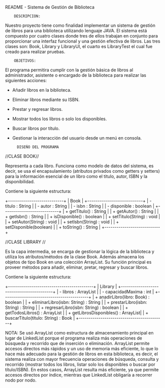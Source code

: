 README - Sistema de Gestión de Biblioteca

        DESCRIPCIÖN:

Nuestro proyecto tiene como finalidad implementar un sistema de gestión de libros para una biblioteca utilizando lenguaje JAVA.
El sistema está compuesto por cuatro clases donde tres de ellos trabajan en conjunto para proporcionar una interfaz funcional y
una gestión efectiva de libros. Las tres clases son: Book, Library y LibraryUI, el cuarto es LibraryTest el cual fue creado para
realizar pruebas.

        OBJETIVOS:

El programa permitira cumplir con la gestión básica de libros al administrador, asistente o encargado de la biblioteca para
realizar las siguientes acciones:

* Añadir libros en la biblioteca.

* Eliminar libros mediante su ISBN.

* Prestar y regresar libros.

* Mostrar todos los libros o solo los disponibles.

* Buscar libros por título.

* Gestionar la interacción del usuario desde un menú en consola.

        DISEÑO DEL PROGRAMA

//CLASE BOOK//

Representa a cada libro. Funciona como modelo de datos del sistema, es decir, se usa el encapsulamiento (atributos privados como
getters y setters) para la información esencial de un libro como el titulo, autor, ISBN y la disponibilidad.

Contiene la siguiente estructura:

+----------------------------+
|           Book             |
+----------------------------+
| - titulo : String          |
| - autor : String           |
| - isbn : String            |
| - disponible : boolean     |
+----------------------------+
| + getTitulo() : String     |
| + getAutor() : String      |
| + getIsbn() : String       |
| + isDisponible() : boolean |
| + setTitulo(String) : void |
| + setAutor(String) : void  |
| + setIsbn(String) : void   |
| + setDisponible(boolean)   |
| + toString() : String      |
+----------------------------+

//CLASE LIBRARY //

Es la capa intermedia, se encarga de gestionar la lógica de la biblioteca y utiliza los atributos/métodos de la clase Book. Además
almacena los objetos de tipo Book en una colección ArrayList. Su función principal es proveer métodos para añadir, eliminar, pretar,
regresar y buscar libros.

Contiene la siguiente estructura:

+-------------------------------------------+
|                  Library                  | 
+-------------------------------------------+
| - libros : ArrayList<Book>                |
| - capacidadMaxima : int                   |
+-------------------------------------------+
| + anadirLibro(libro: Book) : boolean      |
| + eliminarLibro(isbn: String) : String    |
| + prestarLibro(isbn: String) : String     |
| + regresarLibro(isbn: String) : boolean   |
| + getTodosLibros() : ArrayList<Book>      |
| + getLibrosDisponibles() : ArrayList<Book>|
| + buscarTitulo(titulo: String) : Book     |
+-------------------------------------------+

NOTA: Se usó ArrayList como estructura de almacenamiento principal en lugar de LinkedList porque el programa realiza más operaciones de 
búsqueda y recorrido que de inserción o eliminación. ArrayList permite accesos directos más rápidos y un uso de memoria más eficiente, 
lo que lo hace más adecuado para la gestión de libros en esta biblioteca, es decir, el sistema realiza con mayor frecuencia operaciones 
de búsqueda, consulta y recorrido (mostrar todos los libros, listar solo los disponibles o buscar por título/ISBN). En estos casos, 
ArrayList resulta más eficiente, ya que permite accesos directos por índice, mientras que LinkedList obligaría a recorrer nodo por nodo.